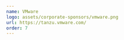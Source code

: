 ```yaml
---
name: VMware
logo: assets/corporate-sponsors/vmware.png
url: https://tanzu.vmware.com/
order: 7
---
```

